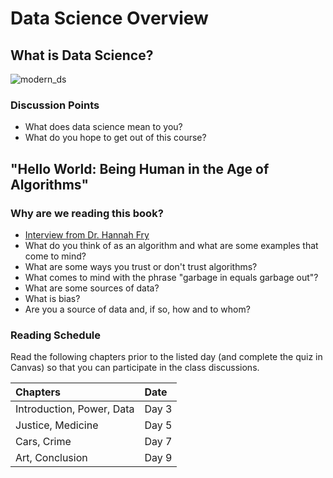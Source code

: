 # Data Science Overview

## What is Data Science?

![modern_ds](https://user-images.githubusercontent.com/20099834/117734800-ceb58200-b1b9-11eb-8af4-e2ec784243a3.PNG "Modern Data Scientist")

### Discussion Points

- What does data science mean to you?
- What do you hope to get out of this course?

## "Hello World: Being Human in the Age of Algorithms"

### Why are we reading this book?

- [Interview from Dr. Hannah Fry](https://youtu.be/Ci7VJNao5dU?t=260)
- What do you think of as an algorithm and what are some examples that come to mind?
- What are some ways you trust or don't trust algorithms?
- What comes to mind with the phrase "garbage in equals garbage out"?
- What are some sources of data?
- What is bias?
- Are you a source of data and, if so, how and to whom?

### Reading Schedule

Read the following chapters prior to the listed day (and complete the quiz in Canvas) so that you can participate in the class discussions.
    
| Chapters                  | Date  |
|:--------------------------|:------|
| Introduction, Power, Data | Day 3 |
| Justice, Medicine         | Day 5 |
| Cars, Crime               | Day 7 |
| Art, Conclusion           | Day 9 |

